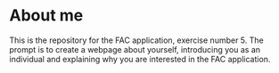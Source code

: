 # About me

This is the repository for the FAC application, exercise number 5. The prompt is to create a webpage about yourself, introducing you as an individual and explaining why you are interested in the FAC application.
